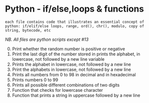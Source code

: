 # Python - if/else,loops & functions
	each file contains code that illustrates an essential concept of python: if/elif/else loops, range, ord(), chr(), modulo, copy of string, bytecode, etc

*NB. All files are python scripts except #13*

0. Print whether the random number is positive or negative
1. Print the last digit of the number stored in prints the alphabet, in lowercase, not followed by a new line variable
2. Prints the alphabet in lowercase, not followed by a new line
3. Print the alphabets in lowercase, not followed by a new line
4. Prints all numbers from 0 to 98 in decimal and in hexadecimal
5. Prints numbers 0 to 99
6. Prints all possible different combinations of two digits
7. Function that checks for lowercase character
8. Function that prints a string in uppercase  followed by a new line


